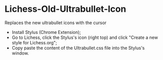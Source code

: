 # Lichess-Old-Ultrabullet-Icon
Replaces the new ultrabullet icons with the cursor


- Install Stylus (Chrome Extension);
- Go to Lichess, click the Stylus's icon (right top) and click "Create a new style for Lichess.org";
- Copy paste the content of the Ultrabullet.css file into the Stylus's window.
